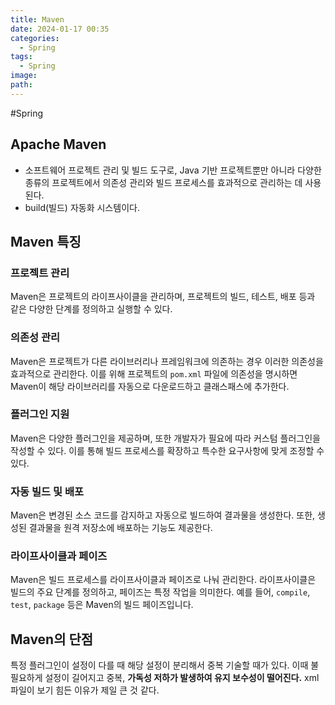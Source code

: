 ```yaml
---
title: Maven
date: 2024-01-17 00:35
categories:
  - Spring
tags:
  - Spring
image: 
path:
---
```

#Spring 

## Apache Maven
+ 소프트웨어 프로젝트 관리 및 빌드 도구로, Java 기반 프로젝트뿐만 아니라 다양한 종류의 프로젝트에서 의존성 관리와 빌드 프로세스를 효과적으로 관리하는 데 사용된다.
+ build(빌드) 자동화 시스템이다.

## Maven 특징
### 프로젝트 관리
Maven은 프로젝트의 라이프사이클을 관리하며, 프로젝트의 빌드, 테스트, 배포 등과 같은 다양한 단계를 정의하고 실행할 수 있다.

### 의존성 관리
Maven은 프로젝트가 다른 라이브러리나 프레임워크에 의존하는 경우 이러한 의존성을 효과적으로 관리한다. 이를 위해 프로젝트의 `pom.xml` 파일에 의존성을 명시하면 Maven이 해당 라이브러리를 자동으로 다운로드하고 클래스패스에 추가한다.

### 플러그인 지원
Maven은 다양한 플러그인을 제공하며, 또한 개발자가 필요에 따라 커스텀 플러그인을 작성할 수 있다. 이를 통해 빌드 프로세스를 확장하고 특수한 요구사항에 맞게 조정할 수 있다.

### 자동 빌드 및 배포
Maven은 변경된 소스 코드를 감지하고 자동으로 빌드하여 결과물을 생성한다. 또한, 생성된 결과물을 원격 저장소에 배포하는 기능도 제공한다.

### 라이프사이클과 페이즈
Maven은 빌드 프로세스를 라이프사이클과 페이즈로 나눠 관리한다. 라이프사이클은 빌드의 주요 단계를 정의하고, 페이즈는 특정 작업을 의미한다. 예를 들어, `compile`, `test`, `package` 등은 Maven의 빌드 페이즈입니다.


## Maven의 단점
특정 플러그인이 설정이 다를 때 해당 설정이 분리해서 중복 기술할 때가 있다. 이때 불필요하게 설정이 길어지고 중복, **가독성 저하가 발생하여 유지 보수성이 떨어진다.** xml파일이 보기 힘든 이유가 제일 큰 것 같다.